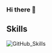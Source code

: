 ### Hi there 👋
## Skills
![GitHub_Skills](https://github.com/Jan-Swiderski/Jan-Swiderski/assets/152731859/01a28992-5018-4988-90dc-f51a02bc5da8)
